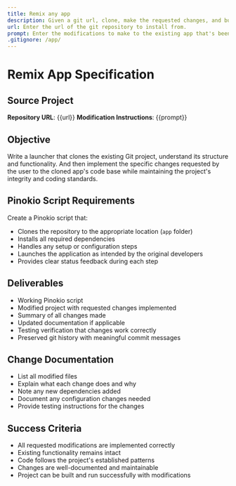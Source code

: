 ```yaml
---
title: Remix any app
description: Given a git url, clone, make the requested changes, and build a launcher.
url: Enter the url of the git repository to install from.
prompt: Enter the modifications to make to the existing app that's been cloned.
.gitignore: /app/
---
```


# Remix App Specification

## Source Project
**Repository URL**: {{url}}
**Modification Instructions**: {{prompt}}

## Objective
Write a launcher that clones the existing Git project, understand its structure and functionality. And then implement the specific changes requested by the user to the cloned app's code base while maintaining the project's integrity and coding standards.

## Pinokio Script Requirements
Create a Pinokio script that:
- Clones the repository to the appropriate location (`app` folder)
- Installs all required dependencies
- Handles any setup or configuration steps
- Launches the application as intended by the original developers
- Provides clear status feedback during each step

## Deliverables
- Working Pinokio script
- Modified project with requested changes implemented
- Summary of all changes made
- Updated documentation if applicable
- Testing verification that changes work correctly
- Preserved git history with meaningful commit messages

## Change Documentation
- List all modified files
- Explain what each change does and why
- Note any new dependencies added
- Document any configuration changes needed
- Provide testing instructions for the changes

## Success Criteria
- All requested modifications are implemented correctly
- Existing functionality remains intact
- Code follows the project's established patterns
- Changes are well-documented and maintainable
- Project can be built and run successfully with modifications

